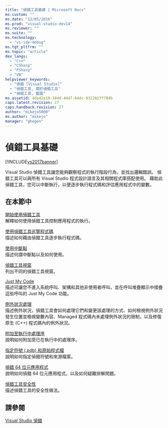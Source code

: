 ```yaml
---
title: "偵錯工具基礎 | Microsoft Docs"
ms.custom: ""
ms.date: "12/05/2016"
ms.prod: "visual-studio-dev14"
ms.reviewer: ""
ms.suite: ""
ms.technology: 
  - "vs-ide-debug"
ms.tgt_pltfrm: ""
ms.topic: "article"
dev_langs: 
  - "C++"
  - "CSharp"
  - "FSharp"
  - "VB"
helpviewer_keywords: 
  - "偵錯 [Visual Studio]"
  - "偵錯工具, 關於偵錯工具"
  - "偵錯工具, 藍圖"
ms.assetid: 4da42a10-384d-44d7-b4dc-032202ff784b
caps.latest.revision: 27
caps.handback.revision: 27
author: "mikejo5000"
ms.author: "mikejo"
manager: "ghogen"
---
```

# 偵錯工具基礎
[!INCLUDE[vs2017banner](../code-quality/includes/vs2017banner.md)]

Visual Studio 偵錯工具讓您能夠觀察程式的執行階段行為，並找出邏輯錯誤。 偵錯工具可以與所有 Visual Studio 程式設計語言及其相關程式庫搭配使用。 藉助此偵錯工具，您可以中斷執行，以便逐步執行程式碼和評估應用程式中的變數。  
  
## 在本節中  
 [開始使用偵錯工具](../debugger/getting-started-with-the-debugger.md)  
 解釋如何使用偵錯工具控制應用程式的執行。  
  
 [使用偵錯工具巡覽程式碼](../debugger/navigating-through-code-with-the-debugger.md)  
 描述如何藉由偵錯工具逐步執行程式碼。  
  
 [使用中斷點](../debugger/using-breakpoints.md)  
 描述何謂中斷點以及如何使用。  
  
 [偵錯工具視窗](../debugger/debugger-windows.md)  
 列出不同的偵錯工具視窗。  
  
 [Just My Code](../debugger/just-my-code.md)  
 描述可讓您不進入系統呼叫、架構和其他非使用者呼叫，並在呼叫堆疊顯示中摺疊這些呼叫的 Just My Code 功能。  
  
 [例外狀況處理](../debugger/managing-exceptions-with-the-debugger.md)  
 描述例外狀況，偵錯工具會如何處理它們和變更該處理的方式、如何檢視例外狀況發生位置並檢視變數內容、Managed 程式碼內未處理例外狀況的限制，以及修復原生 \(C\+\+\) 程式碼內的例外狀況。  
  
 [附加至執行中處理序](../debugger/attach-to-running-processes-with-the-visual-studio-debugger.md)  
 說明如何附加至已在執行中的處理序。  
  
 [指定符號 \(.pdb\) 和原始程式檔](../debugger/specify-symbol-dot-pdb-and-source-files-in-the-visual-studio-debugger.md)  
 說明如何指定偵錯符號和來源檔案。  
  
 [偵錯 64 位元應用程式](../debugger/debug-64-bit-applications.md)  
 說明如何偵錯 64 位元應用程式，以及如何疑難排解問題。  
  
 [偵錯工具安全性](../debugger/debugger-security.md)  
 描述偵錯工具的安全性做法。  
  
## 請參閱  
 [Visual Studio 偵錯](../debugger/debugging-in-visual-studio.md)